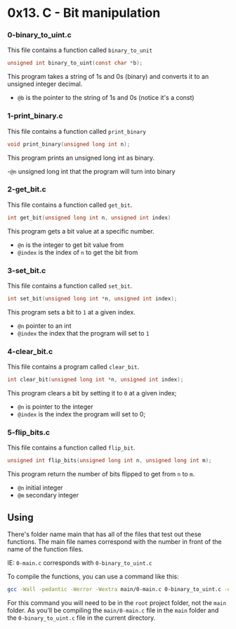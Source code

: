 # 0x13. C - Bit manipulation

### 0-binary_to_uint.c
This file contains a function called `binary_to_unit`

```c
unsigned int binary_to_uint(const char *b);
```

This program takes a string of 1s and 0s (binary) and converts it to an unsigned integer decimal.

- `@b` is the pointer to the string of 1s and 0s (notice it's a const)

### 1-print_binary.c
This file contains a function called `print_binary`


```c
void print_binary(unsigned long int n);
```

This program prints an unsigned long int as binary.

-`@n` unsigned long int that the program will turn into binary

### 2-get_bit.c
This file contains a function called `get_bit`.

```c
int get_bit(unsigned long int n, unsigned int index)
```

This program gets a bit value at a specific number.

- `@n` is the integer to get bit value from
- `@index` is the index of `n` to get the bit from

### 3-set_bit.c
This file contains a function called `set_bit`.


```c
int set_bit(unsigned long int *n, unsigned int index);
```

This program sets a bit to `1` at a given index.

- `@n` pointer to an int
- `@index` the index that the program will set to `1`

### 4-clear_bit.c
This file contains a program called `clear_bit`.

```c
int clear_bit(unsigned long int *n, unsigned int index);
```

This program clears a bit by setting it to `0` at a given index;

- `@n` is pointer to the integer
- `@index` is the index the program will set to 0;

### 5-flip_bits.c
This file contains a function called `flip_bit`.

```c
unsigned int flip_bits(unsigned long int n, unsigned long int m);
```
This program return the number of bits flipped to get from `n` to `m`.

- `@n` initial integer
- `@m` secondary integer

## Using
There's folder name main that has all of the files that test out these functions. The main file names correspond with the number in front of the name of the function files.

IE:
`0-main.c` corresponds with `0-binary_to_uint.c`

To compile the functions, you can use a command like this:
```bash
gcc -Wall -pedantic -Werror -Wextra main/0-main.c 0-binary_to_uint.c -o 0-binary_to_uint.c
```

For this command you will need to be in the `root` project folder, not the `main` folder. As you'll be compiling the `main/0-main.c` file in the `main` folder and the `0-binary_to_uint.c` file in the current directory.
